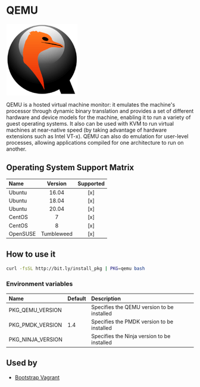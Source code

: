 # QEMU

![Logo](../../docs/img/qemu.png)

QEMU is a hosted virtual machine monitor: it emulates the machine's
processor through dynamic binary translation and provides a set of
different hardware and device models for the machine, enabling it to
run a variety of guest operating systems. It also can be used with KVM
to run virtual machines at near-native speed (by taking advantage of
hardware extensions such as Intel VT-x). QEMU can also do emulation
for user-level processes, allowing applications compiled for one
architecture to run on another.

## Operating System Support Matrix

| Name       | Version    | Supported |
|:-----------|:----------:|:---------:|
| Ubuntu     | 16.04      | [x]       |
| Ubuntu     | 18.04      | [x]       |
| Ubuntu     | 20.04      | [x]       |
| CentOS     | 7          | [x]       |
| CentOS     | 8          | [x]       |
| OpenSUSE   | Tumbleweed | [x]       |

## How to use it

```bash
curl -fsSL http://bit.ly/install_pkg | PKG=qemu bash
```
### Environment variables

| Name              | Default | Description                                 |
|:------------------|:--------|:--------------------------------------------|
| PKG_QEMU_VERSION  |         | Specifies the QEMU version to be installed  |
| PKG_PMDK_VERSION  | 1.4     | Specifies the PMDK version to be installed  |
| PKG_NINJA_VERSION |         | Specifies the Ninja version to be installed |

## Used by

- [Bootstrap Vagrant](https://github.com/electrocucaracha/bootstrap-vagrant)
